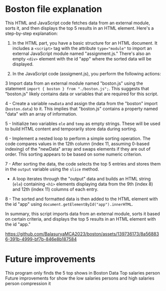 # Boston file explanation

This HTML and JavaScript code fetches data from an external module, sorts it, and then displays the top 5 results in an HTML element. Here's a step-by-step explanation:

1. In the HTML part, you have a basic structure for an HTML document. It includes a `<script>` tag with the attribute `type="module"` to import an external JavaScript module named "assignment.js." There's also an empty `<div>` element with the id "app" where the sorted data will be displayed.

2. In the JavaScript code (assigment.js), you perform the following actions:

3 Import data from an external module named "boston.js" using the statement `import { boston } from "./boston.js";`. This suggests that "boston.js" likely contains data or variables that are required for this script.

 4  - Create a variable `newData` and assign the data from the "boston" import (`boston.data`) to it. This implies that "boston.js" contains a property named "data" with an array of information.

5   - Initialize two variables `ele` and `temp` as empty strings. These will be used to build HTML content and temporarily store data during sorting.

6   - Implement a nested loop to perform a simple sorting operation. The code compares values in the 12th column (index 11, assuming 0-based indexing) of the "newData" array and swaps elements if they are out of order. This sorting appears to be based on some numeric criterion.

7   - After sorting the data, the code selects the top 5 entries and stores them in the `output` variable using the `slice` method.

   - A loop iterates through the "output" data and builds an HTML string (`ele`) containing `<h1>` elements displaying data from the 9th (index 8) and 12th (index 11) columns of each entry.

 8  - The sorted and formatted data is then added to the HTML element with the id "app" using `document.getElementById("app").innerHTML`.

In summary, this script imports data from an external module, sorts it based on certain criteria, and displays the top 5 results in an HTML element with the id "app." 


https://github.com/BalasuryaMCA2023/boston/assets/139736173/8a568836-391b-4999-bf7b-846e8b187584


# Future improvements

This program only finds the 5 top shows in Boston Data Top salaries person  Future improvements for show the low salaries persons and high salaries person compression it 
